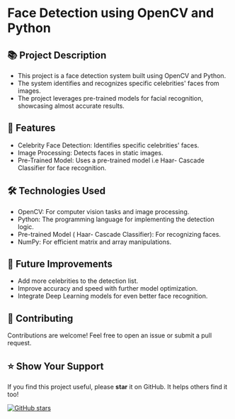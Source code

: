 # Face Detection using OpenCV and Python

## 📚 Project Description

+ This project is a face detection system built using OpenCV and Python.
+   The system identifies and recognizes specific celebrities' faces from images.
+    The project leverages pre-trained models for facial recognition, showcasing almost accurate results.

## 🚀 Features
+ Celebrity Face Detection: Identifies specific celebrities' faces.
+ Image Processing: Detects faces in static images.
+ Pre-Trained Model: Uses a pre-trained model i.e Haar- Cascade Classifier for face recognition.

## 🛠️ Technologies Used
+ OpenCV: For computer vision tasks and image processing.
+ Python: The programming language for implementing the detection logic.
+ Pre-trained Model ( Haar- Cascade Classifier): For recognizing faces.
+ NumPy: For efficient matrix and array manipulations.

## 🚧 Future Improvements
+ Add more celebrities to the detection list.
+ Improve accuracy and speed with further model optimization.
+ Integrate Deep Learning models for even better face recognition.

## 🙌 Contributing
Contributions are welcome! Feel free to open an issue or submit a pull request.

## ⭐️ Show Your Support
If you find this project useful, please **star** it on GitHub. It helps others find it too!

[![GitHub stars](https://img.shields.io/github/stars/Deblina31/Face_Detection_Project?style=social)](https://github.com/Deblina31/Face_Detection_Project/stargazers)

